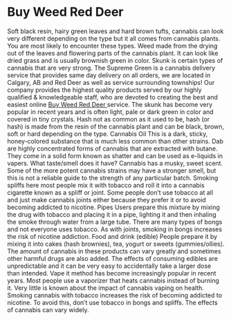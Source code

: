 
<h1>Buy Weed Red Deer</h1>
Soft black resin, hairy green leaves and hard brown tufts, cannabis can look very different depending on the type but it all comes from cannabis plants. You are most likely to encounter these types. Weed made from the drying out of the leaves and flowering parts of the cannabis plant.
It can look like dried grass and is usually brownish green in color. Skunk is certain types of cannabis that are very strong. 
The Supreme Green is a cannabis delivery service that provides same day delivery on all orders, we are located in Calgary, AB and Red Deer as well as service surrounding townships! Our company provides the highest quality products served by our highly qualified & knowledgeable staff,
who are devoted to creating the best and easiest online <a href="https://thesupremegreen.com/" >Buy Weed Red Deer </a> service. The skunk has become very popular in recent years and is often light, pale or dark green in color and covered in tiny crystals.
Hash not as common as it used to be, hash (or hash) is made from the resin of the cannabis plant and can be black, brown, 
soft or hard depending on the type.
Cannabis Oil This is a dark, sticky, honey-colored substance that is much less common than other strains. Dab are highly concentrated forms of cannabis that are extracted with butane. They come in a solid form known as shatter and can be used as e-liquids in vapers. What taste/smell does it have? 
Cannabis has a musky, sweet scent. 
Some of the more potent cannabis strains may have a stronger smell, but this is not a reliable guide to the strength of any particular batch. Smoking spliffs here most people mix it with tobacco and roll it into a cannabis cigarette known as a spliff or joint. Some people don’t use tobacco 
at all and just make cannabis joints either because they prefer it or to avoid becoming addicted to nicotine. Pipes Users prepare this mixture by mixing the drug with tobacco and placing it in a pipe, lighting
it and then inhaling the smoke through water from a large tube. There are many types of bongs and not everyone uses tobacco. As with joints, smoking in bongs increases the risk of nicotine addiction. Food and drink (edible) 
People prepare it by mixing it into cakes (hash brownies), tea, yogurt or sweets (gummies/ollies).
The amount of cannabis in these products can vary greatly and sometimes other harmful drugs are also added.
The effects of consuming edibles are unpredictable and it can be very easy to accidentally 
take a larger dose than intended. Vape it method has become increasingly popular in recent years.
Most people use a vaporizer that heats cannabis instead of burning it. Very little is known about the impact of cannabis vaping on health. Smoking cannabis with tobacco increases the risk of becoming addicted to nicotine. To avoid this, don’t use tobacco in bongs and spliffs. 
The effects of cannabis can vary widely.
